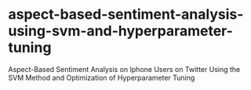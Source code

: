 # aspect-based-sentiment-analysis-using-svm-and-hyperparameter-tuning
Aspect-Based Sentiment Analysis on Iphone Users on Twitter Using the SVM Method and Optimization of Hyperparameter Tuning
